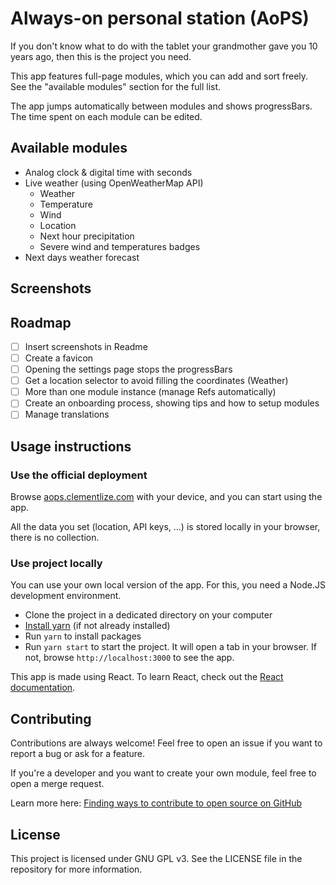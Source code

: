 # Always-on personal station (AoPS)

If you don't know what to do with the tablet your grandmother gave you 10 years ago, then this is the project you need.

This app features full-page modules, which you can add and sort freely. See the "available modules" section for the full list. 

The app jumps automatically between modules and shows progressBars. The time spent on each module can be edited.

## Available modules

 - Analog clock & digital time with seconds
 - Live weather (using OpenWeatherMap API)
	 -  Weather
	 - Temperature
	 - Wind
	 - Location
	 - Next hour precipitation
	 - Severe wind and temperatures badges
 - Next days weather forecast

 ## Screenshots

## Roadmap

 - [ ] Insert screenshots in Readme
 - [ ] Create a favicon
 - [ ] Opening the settings page stops the progressBars
 - [ ] Get a location selector to avoid filling the coordinates (Weather)
 - [ ] More than one module instance (manage Refs automatically)
 - [ ] Create an onboarding process, showing tips and how to setup modules
 - [ ] Manage translations

##  Usage instructions

### Use the official deployment

Browse [aops.clementlize.com](https://aops.clementlize.com) with your device, and you can start using the app.

All the data you set (location, API keys, ...) is stored locally in your browser, there is no collection.

### Use project locally

You can use your own local version of the app. For this, you need a Node.JS development environment.

- Clone the project in a dedicated directory on your computer
- [Install yarn](https://classic.yarnpkg.com/lang/en/docs/install/) (if not already installed)
- Run `yarn` to install packages
- Run `yarn start` to start the project. It will open a tab in your browser. If not, browse `http://localhost:3000` to see the app.

This app is made using React. To learn React, check out the [React documentation](https://reactjs.org/). 

## Contributing

Contributions are always welcome! Feel free to open an issue if you want to report a bug or ask for a feature.

If you're a developer and you want to create your own module, feel free to open a merge request. 

Learn more here: [Finding ways to contribute to open source on GitHub](https://docs.github.com/en/get-started/exploring-projects-on-github/finding-ways-to-contribute-to-open-source-on-github)

## License

This project is licensed under GNU GPL v3. See the LICENSE file in the repository for more information.